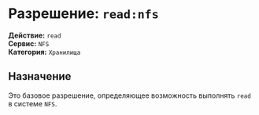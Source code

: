 # Разрешение: `read:nfs`

**Действие:** `read`  
**Сервис:** `NFS`  
**Категория:** `Хранилища`

## Назначение
Это базовое разрешение, определяющее возможность выполнять `read` в системе `NFS`.
